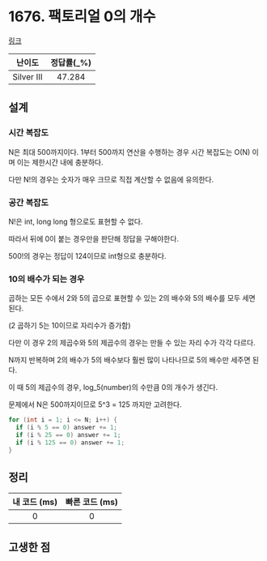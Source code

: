 # 1676. 팩토리얼 0의 개수

[링크](https://www.acmicpc.net/problem/1676)

|   난이도   | 정답률(\_%) |
| :--------: | :---------: |
| Silver III |   47.284    |

## 설계

### 시간 복잡도

N은 최대 500까지이다. 1부터 500까지 연산을 수행하는 경우 시간 복잡도는 O(N) 이며 이는 제한시간 내에 충분하다.

다만 N!의 경우는 숫자가 매우 크므로 직접 계산할 수 없음에 유의한다.

### 공간 복잡도

N!은 int, long long 형으로도 표현할 수 없다.

따라서 뒤에 0이 붙는 경우만을 판단해 정답을 구해야한다.

500!의 경우는 정답이 124이므로 int형으로 충분하다.

### 10의 배수가 되는 경우

곱하는 모든 수에서 2와 5의 곱으로 표현할 수 있는 2의 배수와 5의 배수를 모두 세면 된다.

(2 곱하기 5는 10이므로 자리수가 증가함)

다만 이 경우 2의 제곱수와 5의 제곱수의 경우는 만들 수 있는 자리 수가 각각 다르다.

N까지 반복하며 2의 배수가 5의 배수보다 훨씬 많이 나타나므로 5의 배수만 세주면 된다.

이 때 5의 제곱수의 경우, log_5(number)의 수만큼 0의 개수가 생긴다.

문제에서 N은 500까지이므로 5^3 = 125 까지만 고려한다.

```cpp
for (int i = 1; i <= N; i++) {
  if (i % 5 == 0) answer += 1;
  if (i % 25 == 0) answer += 1;
  if (i % 125 == 0) answer += 1;
}
```

## 정리

| 내 코드 (ms) | 빠른 코드 (ms) |
| :----------: | :------------: |
|      0       |       0        |

## 고생한 점
